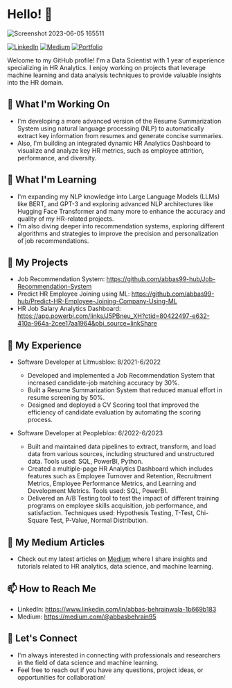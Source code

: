 # Hello! 👋
![Screenshot 2023-06-05 165511](https://github.com/abbas99-hub/abbas99-hub/assets/60792939/358554d9-d3a2-4f26-98ec-a6bc9175a36d)

[![LinkedIn](https://img.shields.io/badge/-LinkedIn-blue?style=flat&logo=Linkedin&logoColor=white)](https://www.linkedin.com/in/abbas-behrainwala-1b669b183)
[![Medium](https://img.shields.io/badge/-Medium-black?style=flat&logo=medium&logoColor=white)](https://medium.com/@abbasbehrain95)
[![Portfolio](https://img.shields.io/badge/-Portfolio-orange?style=flat)](https://your-portfolio-website.com)

Welcome to my GitHub profile! I'm a Data Scientist with 1 year of experience specializing in HR Analytics. I enjoy working on projects that leverage machine learning and data analysis techniques to provide valuable insights into the HR domain.

## 🔭 What I'm Working On

- I'm developing a more advanced version of the Resume Summarization System using natural language processing (NLP) to automatically extract key information from resumes and generate concise summaries.
- Also, I'm building an integrated dynamic HR Analytics Dashboard to visualize and analyze key HR metrics, such as employee attrition, performance, and diversity.

## 🌱 What I'm Learning

- I'm expanding my NLP knowledge into Large Language Models (LLMs) like BERT, and GPT-3 and exploring advanced NLP architectures like Hugging Face Transformer and many more to enhance the accuracy and quality of my HR-related projects.
- I'm also diving deeper into recommendation systems, exploring different algorithms and strategies to improve the precision and personalization of job recommendations.

## 🚀 My Projects

- Job Recommendation System: https://github.com/abbas99-hub/Job-Recommendation-System
- Predict HR Employee Joining using ML: https://github.com/abbas99-hub/Predict-HR-Employee-Joining-Company-Using-ML
- HR Job Salary Analytics Dashboard: https://app.powerbi.com/links/J5PBneu_XH?ctid=80422497-e632-410a-964a-2cee17aa1964&pbi_source=linkShare 

## 💼 My Experience

- Software Developer at Litmusblox: 8/2021-6/2022
  - Developed and implemented a Job Recommendation System that increased candidate-job matching accuracy by 30%.
  - Built a Resume Summarization System that reduced manual effort in resume screening by 50%.
  - Designed and deployed a CV Scoring tool that improved the efficiency of candidate evaluation by automating the scoring process.

- Software Developer at Peopleblox: 6/2022-6/2023
  - Built and maintained data pipelines to extract, transform, and load data from various sources, including structured and unstructured data. Tools used: SQL, PowerBI, Python.
  - Created a multiple-page HR Analytics Dashboard which includes features such as Employee Turnover and Retention, Recruitment Metrics, Employee Performance Metrics, and Learning and Development Metrics. Tools used: SQL, PowerBI.
  - Delivered an A/B Testing tool to test the impact of different training programs on employee skills acquisition, job performance, and satisfaction. Techniques used: Hypothesis Testing, T-Test, Chi-Square Test, P-Value, Normal Distribution.

## 📝 My Medium Articles

- Check out my latest articles on [Medium](https://medium.com/@abbasbehrain95) where I share insights and tutorials related to HR analytics, data science, and machine learning.

## 📫 How to Reach Me

- LinkedIn: https://www.linkedin.com/in/abbas-behrainwala-1b669b183
- Medium: https://medium.com/@abbasbehrain95

## 🤝 Let's Connect

- I'm always interested in connecting with professionals and researchers in the field of data science and machine learning.
- Feel free to reach out if you have any questions, project ideas, or opportunities for collaboration!
